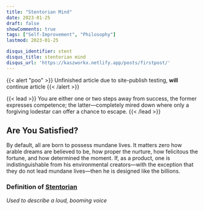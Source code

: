 ```yaml
---
title: "Stentorian Mind"
date: 2023-01-25
draft: false
showComments: true
tags: ["Self-Improvement", "Philosophy"] 
lastmod: 2023-01-25

disqus_identifier: stent
disqus_title: stentorian mind
disqus_url: 'https://kaszworkx.netlify.app/posts/firstpost/'
---
```

{{< alert "poo" >}}
Unfinished article due to site-publish testing, **will** continue article
{{< /alert >}}

{{< lead >}}
You are either one or two steps away from success, the former expresses competence; the latter—completely mired down where only a forgiving lodestar can offer a chance to escape.
{{< /lead >}}

## Are You Satisfied?
By default, all are born to possess mundane lives. It matters zero how arable dreams are believed to be, how proper the nurture, how felicitous the fortune, and how determined the moment. If, as a product, one is indistinguishable from his environmental creators—with the exception that they do not lead mundane lives—then he is designed like the billions.

### Definition of [Stentorian](https://www.vocabulary.com/dictionary/stentorian)
*Used to describe a loud, booming voice*
